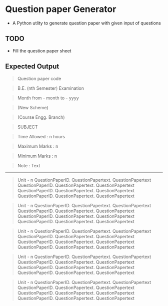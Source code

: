 # Question paper Generator

- A Python utlity to generate question paper with given input of questions

## TODO

- Fill the question paper sheet

## Expected Output 

> Question paper code

> B.E. (nth Semester) Examination

> Month from - month to - yyyy

> (New Scheme)

> (Course Engg. Branch)

> SUBJECT

> Time Allowed : n hours

> Maximum Marks : n

> Minimum Marks : n

> Note : Text
***********************************************************
> Unit - n
> QuestionPaperID. QuestionPapertext. QuestionPapertext 
> QuestionPaperID. QuestionPapertext. QuestionPapertext 
> QuestionPaperID. QuestionPapertext. QuestionPapertext
> QuestionPaperID. QuestionPapertext. QuestionPapertext

> Unit - n
> QuestionPaperID. QuestionPapertext. QuestionPapertext 
> QuestionPaperID. QuestionPapertext. QuestionPapertext 
> QuestionPaperID. QuestionPapertext. QuestionPapertext
> QuestionPaperID. QuestionPapertext. QuestionPapertext

> Unit - n
> QuestionPaperID. QuestionPapertext. QuestionPapertext 
> QuestionPaperID. QuestionPapertext. QuestionPapertext 
> QuestionPaperID. QuestionPapertext. QuestionPapertext
> QuestionPaperID. QuestionPapertext. QuestionPapertext

> Unit - n
> QuestionPaperID. QuestionPapertext. QuestionPapertext 
> QuestionPaperID. QuestionPapertext. QuestionPapertext 
> QuestionPaperID. QuestionPapertext. QuestionPapertext
> QuestionPaperID. QuestionPapertext. QuestionPapertext

> Unit - n
> QuestionPaperID. QuestionPapertext. QuestionPapertext 
> QuestionPaperID. QuestionPapertext. QuestionPapertext 
> QuestionPaperID. QuestionPapertext. QuestionPapertext
> QuestionPaperID. QuestionPapertext. QuestionPapertext